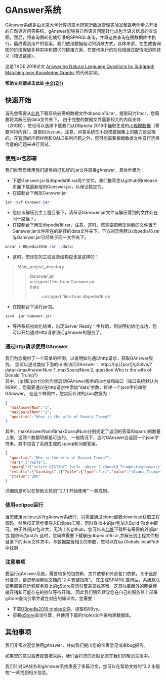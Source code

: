 # GAnswer系统

GAnswer系统是由北京大学计算机技术研究所数据管理实验室邹磊老师牵头开发的自然语言问答系统。gAnswer能够将自然语言问题转化成包含语义信息的查询图，然后，将查询图转化成标准的SPARQL查询，并将这些查询在图数据库中执行，最终得到用户的答案。我们使用数据驱动的消歧方式，具体来讲，在生成查询图的阶段保留多种实体和谓词的链接方案，在查询执行的阶段根据匹配情况消除歧义（错误链接）。

这是TKDE 2018论文 [Answering Natural Language Questions by Subgraph Matching over Knowledge Graphs](docs/TKDE18_gAnswer.pdf) 的代码实现。

**帮助文档请点击此处 [中文(ZH)](docs/gAnswer_help.pdf)**

## 快速开始
首先您需要从[此处](https://pan.baidu.com/s/1LHGO0cU5et5o5nQWc3UvVg)下载系统必需的数据文件dbpedia16.rar，提取码为1mcr，您需要将其解压到data文件夹下。
由于完整的数据文件需要较大的内存支持（20GB），您也可以选择下载我们从DBpedia 2016中抽取生成的[小规模数据](https://pan.baidu.com/s/1Txe_cwpuoohJXH70yfxB-Q)（需要5GB内存），提取码为zuue。注意，问答系统在小规模数据集上的能力是受限的，在[官网](http://ganswer.gstore-pku.com/)的问题样例和QALD系列问题之外，您可能需要根据数据文件自行选择合适的问题来进行测试。

### 使用jar包部署
我们推荐您使用我们提供的打包好的jar文件部署gAnswer，具体步骤为：

- 下载Ganswer.jar与dbpedia16.rar两个文件，我们推荐您从github的release页面下载最新版的Ganswer.jar，以保证稳定性。
- 在控制台下解压Ganswer.jar
```java
jar -xvf Ganswer.jar
```
- 您应该解压到主工程目录下，请保证Ganswer.jar文件与解压得到的文件处在同一路径下。
- 在控制台下解压dbpedia16.rar，注意，这时，您需要把解压得到的文件置于Ganswer.jar文件所在的路径的data文件夹下。下方的示例默认dbpedia16.rar与Ganswer.jar已经处于同一文件夹下。
```java
unrar x DBpedia2016.rar ./data/
```
- 这时，您现在的工程目录结构应该是这样的：
>Main_project_directory
>>Ganswer.jar<br />
>>unzipped files from Ganswer.jar<br />
>>data
>>>unzipped files from dbpedia16.rar<br />
- 在控制台下运行jar包。
```java
java -jar Ganswer.jar
```
- 等待系统初始化结束，出现Server Ready！字样后，则说明初始化成功，您可以开始通过Http请求访问gAnswer的服务了。

### 通过http请求使用GAnswer
我们为您提供了一个简单的样例，以说明如何通过http请求，获取GAnswer服务。
您可以通过类似下面的url来访问GAnswer：
http://[ip]:[port]/gSolve/?data={maxAnswerNum:1, maxSparqlNum:2, question:Who is the wife of Donald Trump?}
<br />其中，[ip]和[port]分别为您启动GAnswer服务的ip地址和端口（端口系统默认为9999），您需要通过在http请求中添加“data”参数，传递一个json字符串给GAnswer。
在这个样例中，您实际传递的json数据为：
```json
{
  "maxAnswerNum":"1",
  "maxSparqlNum":"2",
  "question":"Whos is the wife of Donald Trump?"
}
```
其中，maxAnswerNum和maxSparqlNum分别规定了返回的答案和sparql的数量上限，这两个数据项都是可选的。
一般情况下，这时GAnswer会返回一个json字符串，其中包含了系统生成的sparql和问题答案。
```json
{
  "question":"Who is the wife of Donald Trump?",
  "vars":["?wife"],
  "sparql":["select DISTINCT ?wife  where { <Donald_Trump>\t<spouse>\t?wife. } LIMIT 1","select DISTINCT ?wife  where { ?wife\t<spouse>\t<Donald_Trump>. } LIMIT 1"],
  "results":{"bindings":[{"?wife":{"type":"uri","value":"<Ivana_Trump>"}}]},
  "status":"200"
}
```
详细信息可以在帮助文档的‘“2.1.1 开始使用”’一章找到。



### 使用eclipse运行
当您使用eclipse运行gAnswer系统时，只需要通过clone或者download获取工程源码，然后按正常步骤导入Eclipse工程，同时将lib中的jar包加入Build Path中即可。由于外部jar包过大，无法上传github，您可以从[此处](https://pan.baidu.com/s/1ZfdKDtuE6PLby1koEs6aFg)下载所有需要的外部jar包,提取码为ud2v
这时，您同样需要下载解压dbpedia16.rar,并解压到工程文件根目录下的data文件夹中。与数据路径相关的参数，您可以在qa.Globals.localPath中找到

### 注意事项
要运行gAnswer系统，需要较多的包依赖、文件依赖和外部接口依赖，关于这部分要求，请您参阅帮助文档的“2.4 安装指南”。
在生成SPARQL查询后，系统默认调用部署在远程服务器上的gStore查询引擎来查找答案。这意味着额外的网络传输开销和可能存在的排队等待开销。
因此我们强烈建议您在自己的服务器上部署gStore查询引擎并建立对应的知识库。您需要：

- 下载[DBpedia2016 triples文件](https://pan.baidu.com/s/1l5Oui65sDn8QPYmA0rUvuA)，提取码89yy。
- 部署[gStore](http://gstore-pku.com)查询引擎，并使用下载的triples文件来构建数据库。

## 其他事项

我们非常欢迎您使用gAnswer，并向我们提出您的宝贵意见或者bug报告。

如果您的意见或者报告被采纳，我们会将您的贡献记录在我们的帮助文档中。

我们针对QA任务和gAnswer系统发表了多篇论文，您可以在帮助文档的“3.2 出版物”一章找到相关信息。


